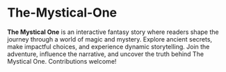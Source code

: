 # The-Mystical-One
**The Mystical One** is an interactive fantasy story where readers shape the journey through a world of magic and mystery. Explore ancient secrets, make impactful choices, and experience dynamic storytelling. Join the adventure, influence the narrative, and uncover the truth behind The Mystical One. Contributions welcome!
